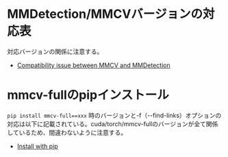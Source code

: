 # MMDetection/MMCVバージョンの対応表

対応バージョンの関係に注意する。
- [Compatibility issue between MMCV and MMDetection](https://mmdetection.readthedocs.io/en/stable/faq.html)

# mmcv-fullのpipインストール
`pip install mmcv-full==xxx` 時のバージョンと-f（--find-links）オプションの対応は以下に記載されている。cuda/torch/mmcv-fullのバージョンが全て関係しているため、間違わないように注意する。
- [Install with pip](https://mmcv.readthedocs.io/en/latest/get_started/installation.html#install-with-pip)


